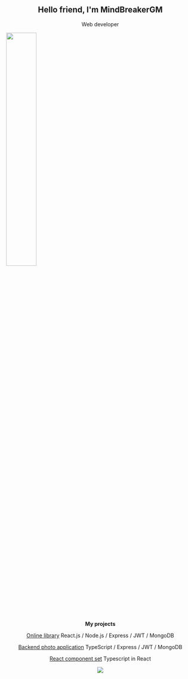<h2 align="center">Hello friend, I'm MindBreakerGM</h2>
<p align="center">Web developer</p>
<img src="https://mir-s3-cdn-cf.behance.net/project_modules/fs/dfbc0c148911595.62de6193de722.png" width="40%"/>
<b><p align="center">My projects</p></b>
<p align="center"><a href="https://github.com/ResponseGood/BookList">Online library</a> React.js / Node.js / Express / JWT / MongoDB</p>
<p align="center"><a href="https://github.com/MindBreakerGM/PhotoTS">Backend photo application</a> TypeScript / Express / JWT / MongoDB</p>
<p align="center"><a href="https://github.com/MindBreakerGM/MindComponentsReact">React component set</a> Typescript in React</p>
<p align="center"><img src="https://www.codewars.com/users/MindBreakerGM/badges/large"/></p>

